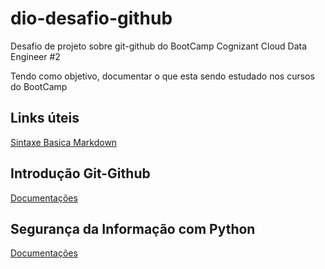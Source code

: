 # dio-desafio-github
Desafio de projeto sobre git-github do BootCamp Cognizant Cloud Data Engineer #2

Tendo como objetivo, documentar o que esta sendo estudado nos cursos do BootCamp

## Links úteis
[Sintaxe Basica Markdown](https://www.markdownguide.org/basic-syntax/)

## Introdução Git-Github
[Documentações](Introducao-Git-Github/README.md)


## Segurança da Informação com Python
[Documentações](Seguranca-da-Informacao-Python/README.md)